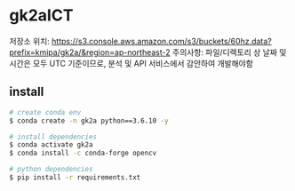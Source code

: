 # gk2aICT
저장소 위치: https://s3.console.aws.amazon.com/s3/buckets/60hz.data?prefix=kmipa/gk2a/&region=ap-northeast-2
주의사항: 파일/디렉토리 상 날짜 및 시간은 모두 UTC 기준이므로, 분석 및 API 서비스에서 감안하여 개발해야함

## install
```bash
# create conda env
$ conda create -n gk2a python==3.6.10 -y

# install dependencies
$ conda activate gk2a
$ conda install -c conda-forge opencv

# python dependencies
$ pip install -r requirements.txt
```

